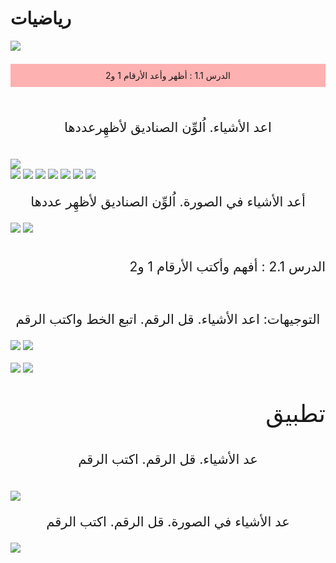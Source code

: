 # رياضيات 
<img src="./photos/46195-ai.png"/>

<p style="text-align:right; font-size:150%">
<div style="background-color:rgba(255,0,0,0.3); text-align:center; vertical-align: middle; padding:10px 0;">
  الدرس 1.1 : أظهر وأعد الأرقام 1 و2 
</div>
 </p>



<br>

<p style="text-align:center; font-size:150%">     اعد الأشياء. اُلوِّن الصناديق لأظهِرعددها </p> 
  

<br>

<img src="./photos/tree1.png"/>

<br>

<img src="./photos/1.png"/>

<img src="./photos/2.png"/>

<img src="./photos/3.png"/>

<img src="./photos/4.png"/>

<img src="./photos/5.png"/>

<img src="./photos/6.png"/>

<img src="./photos/8.png"/>

<p style="text-align:center; font-size:150%">   أعد الأشياء في الصورة. اُلوِّن الصناديق لأظهِر عددها </p> 



<img src="./photos/7.png"/>

<img src="./photos/9.png"/>

#
<p style="text-align:right; font-size:150%">  الدرس 2.1 : أفهم وأكتب الأرقام 1 و2 
 </p>

<br>

<p style="text-align:center; font-size:150%">     التوجيهات: اعد الأشياء. قل الرقم. اتبع الخط واكتب الرقم
</p> 


<img src="./photos/1/cours1.2.1.png"/>

<img src="./photos/1/cours1.2.2.png"/>

<br>

<br>

<img src="./photos/1/cours1.2.3.png"/>

<img src="./photos/1/cours1.2.4.png"/>

<br>

#
<p style="text-align:right; font-size:270%">   تطبيق
</p> 


<p style="text-align:center; font-size:150%">      عد الأشياء. قل الرقم. اكتب الرقم
</p> 

<br>

<img src="./photos/1/cours1.2.5.png"/>

<p style="text-align:center; font-size:150%">      عد الأشياء في الصورة. قل الرقم. اكتب الرقم
</p> 


<img src="./photos/1/cours1.2.6.png"/>
